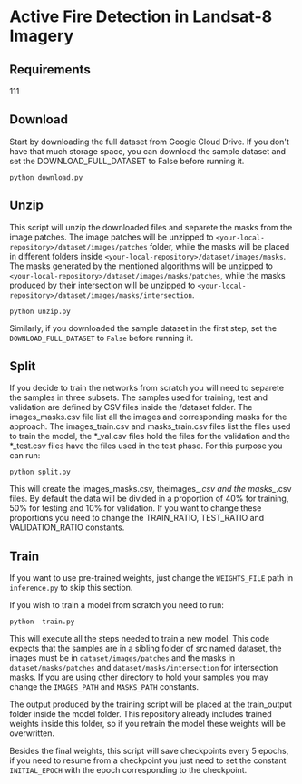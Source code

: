 # Active Fire Detection in Landsat-8 Imagery
## Requirements
111
## Download
Start by downloading the full dataset from Google Cloud Drive. If you don't have that much storage space, you can download the sample dataset and set the DOWNLOAD_FULL_DATASET to False before running it.
```shell
python download.py
```
## Unzip
This script will unzip the downloaded files and separete the masks from the image patches. The image patches will be unzipped to `<your-local-repository>/dataset/images/patches` folder, while the masks will be placed in different folders inside `<your-local-repository>/dataset/images/masks`. The masks generated by the mentioned algorithms will be unzipped to `<your-local-repository>/dataset/images/masks/patches`, while the masks produced by their intersection will be unzipped to `<your-local-repository>/dataset/images/masks/intersection`. 
```shell
python unzip.py
```
Similarly, if you downloaded the sample dataset in the first step, set the `DOWNLOAD_FULL_DATASET` to `False` before running it.
## Split
If you decide to train the networks from scratch you will need to separete the samples in three subsets. The samples used for training, test and validation are defined by CSV files inside the <model path>/dataset folder. The images_masks.csv file list all the images and corresponding masks for the approach. The images_train.csv and masks_train.csv files list the files used to train the model, the *_val.csv files hold the files for the validation and the *_test.csv files have the files used in the test phase. For this purpose you can run:
```shell
python split.py
```
This will create the images_masks.csv, theimages_*.csv and the masks_*.csv files. By default the data will be divided in a proportion of 40% for training, 50% for testing and 10% for validation. If you want to change these proportions you need to change the TRAIN_RATIO, TEST_RATIO and VALIDATION_RATIO constants.
## Train
If you want to use pre-trained weights, just change the `WEIGHTS_FILE` path in `inference.py` to skip this section.

If you wish to train a model from scratch you need to run:
```shell
python  train.py
```
This will execute all the steps needed to train a new model. This code expects that the samples are in a sibling folder of src named dataset, the images must be in `dataset/images/patches` and the masks in `dataset/masks/patches` and `dataset/masks/intersection` for intersection masks. If you are using other directory to hold your samples you may change the `IMAGES_PATH` and `MASKS_PATH` constants.

The output produced by the training script will be placed at the train_output folder inside the model folder. This repository already includes trained weights inside this folder, so if you retrain the model these weights will be overwritten.

Besides the final weights, this script will save checkpoints every 5 epochs, if you need to resume from a checkpoint you just need to set the constant `INITIAL_EPOCH` with the epoch corresponding to the checkpoint.
